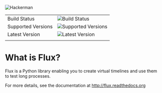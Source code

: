 ![Hackerman](https://www.gravatar.com/avatar/2090713a50fcdae69b802e73815000a4?s=328&d=identicon&r=PG )

|                    |                                                                                                       |
| ------------------ | ----------------------------------------------------------------------------------------------------- |
| Build Status       | ![Build Status](https://github.com/getslash/flux/actions/workflows/main.yml/badge.svg?branch=develop) |
| Supported Versions | ![Supported Versions](https://img.shields.io/pypi/pyversions/flux.svg)                                |
| Latest Version     | ![Latest Version](https://img.shields.io/pypi/v/flux.svg)                                             |
|                    |                                                                                                       |

# What is Flux?
Flux is a Python library enabling you to create virtual timelines and use them to test long processes.

For more details, see the documentation at http://flux.readthedocs.org
